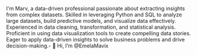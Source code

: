 I'm Marv, a data-driven professional passionate about extracting insights from complex datasets. Skilled in leveraging Python and SQL to analyze large datasets, build predictive models, and visualize data effectively. Experienced in data cleaning, transformation, and statistical analysis. Proficient in using data visualization tools to create compelling data stories. Eager to apply data-driven insights to solve business problems and drive decision-making.- 👋 Hi, I’m @EmelaMavix


<!---
EmelaMavix/EmelaMavix is a ✨ special ✨ repository because its `README.md` (this file) appears on your GitHub profile.
You can click the Preview link to take a look at your changes.
--->
